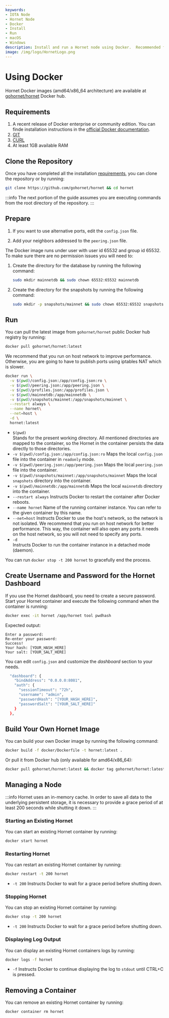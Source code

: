 ```yaml
---
keywords:
- IOTA Node 
- Hornet Node
- Docker
- Install 
- Run
- macOS
- Windows
description: Install and run a Hornet node using Docker.  Recommended for macOS and Windows.
image: /img/logo/HornetLogo.png
---
```


# Using Docker

Hornet Docker images (amd64/x86_64 architecture) are available at [gohornet/hornet](https://hub.docker.com/r/gohornet/hornet) Docker hub.

## Requirements

1. A recent release of Docker enterprise or community edition. You can finde installation instructions in the [official Docker documentation](https://docs.docker.com/engine/install/).
2. [GIT](https://git-scm.com/)
3. [CURL](https://curl.se/)
4. At least 1GB available RAM

## Clone the Repository

Once you have completed all the installation [requirements](#requirements), you can clone the repository or by running:

```sh
git clone https://github.com/gohornet/hornet && cd hornet
```

:::info
The next portion of the guide assumes you are executing commands from the root directory of the repository.
:::

## Prepare

1. If you want to use alternative ports, edit the `config.json` file.

2. Add your neighbors addressed to the `peering.json` file.

The Docker image runs under user with user id 65532 and group id 65532. To make sure there are no permission issues you will need to:

1. Create the directory for the database by running the following command:

   ```sh
   sudo mkdir mainnetdb && sudo chown 65532:65532 mainnetdb
   ```

2. Create the directory for the snapshots by running the following command:

   ```sh
   sudo mkdir -p snapshots/mainnet && sudo chown 65532:65532 snapshots -R
   ```

## Run

You can pull the latest image from `gohornet/hornet` public Docker hub registry by running:

```bash
docker pull gohornet/hornet:latest
```

We recommend that you run on host network to improve performance.  Otherwise, you are going to have to publish ports using iptables NAT which is slower.

```sh
docker run \
  -v $(pwd)/config.json:/app/config.json:ro \
  -v $(pwd)/peering.json:/app/peering.json \
  -v $(pwd)/profiles.json:/app/profiles.json \
  -v $(pwd)/mainnetdb:/app/mainnetdb \
  -v $(pwd)/snapshots/mainnet:/app/snapshots/mainnet \
  --restart always \
  --name hornet\
  --net=host \
  -d \
  hornet:latest
```
* `$(pwd)` \
Stands for the present working directory. All mentioned directories are mapped to the container, so the Hornet in the container persists the data directly to those directories.
* `-v $(pwd)/config.json:/app/config.json:ro` 
Maps the local `config.json` file into the container in `readonly` mode.
* `-v $(pwd)/peering.json:/app/peering.json` 
Maps the local `peering.json` file into the container.
* `-v $(pwd)/snapshots/mainnet:/app/snapshots/mainnet` 
Maps the local `snapshots` directory into the container.
* `-v $(pwd)/mainnetdb:/app/mainnetdb` 
Maps the local `mainnetdb` directory into the container.
* `--restart always` 
Instructs Docker to restart the container after Docker reboots.
* `--name hornet` 
Name of the running container instance. You can refer to the given container by this name.
* `--net=host` 
Instructs Docker to use the host's network, so the network is not isolated. We recommend that you run on host network for better performance.  This way, the container will also open any ports it needs on the host network, so you will not need to specify any ports.
* `-d` \
Instructs Docker to run the container instance in a detached mode (daemon).

You can run `docker stop -t 200 hornet` to gracefully end the process.

## Create Username and Password for the Hornet Dashboard

If you use the Hornet dashboard, you need to create a secure password. Start your Hornet container and execute the following command when the container is running:

```sh
docker exec -it hornet /app/hornet tool pwdhash

```

Expected output:

```plaintext
Enter a password:
Re-enter your password:
Success!
Your hash: [YOUR_HASH_HERE]
Your salt: [YOUR_SALT_HERE]
```

You can edit `config.json` and customize the _dashboard_ section to your needs.

```sh
  "dashboard": {
    "bindAddress": "0.0.0.0:8081",
    "auth": {
      "sessionTimeout": "72h",
      "username": "admin",
      "passwordHash": "[YOUR_HASH_HERE]",
      "passwordSalt": "[YOUR_SALT_HERE]"
    }
  },
```

## Build Your Own Hornet Image

You can build your own Docker image by running the following command:

```sh
docker build -f docker/Dockerfile -t hornet:latest .
```

Or pull it from Docker hub (only available for amd64/x86_64):

```sh
docker pull gohornet/hornet:latest && docker tag gohornet/hornet:latest hornet:latest
```

## Managing a Node

:::info
Hornet uses an in-memory cache.  In order to save all data to the underlying persistent storage, it is necessary to provide a grace period of at least 200 seconds while shutting it down.
:::

### Starting an Existing Hornet

You can start an existing Hornet container by running:

```bash
docker start hornet
```

### Restarting Hornet

You can restart an existing Hornet container by running:

```bash
docker restart -t 200 hornet
```

* `-t 200` Instructs Docker to wait for a grace period before shutting down.

### Stopping Hornet

You can stop an existing Hornet container by running:

```bash
docker stop -t 200 hornet
```

* `-t 200` Instructs Docker to wait for a grace period before shutting down.

### Displaying Log Output

You can display an existing Hornet containers logs by running:

```bash
docker logs -f hornet
```

* `-f`
Instructs Docker to continue displaying the log to `stdout` until CTRL+C is pressed.

## Removing a Container

You can remove an existing Hornet container by running:

```bash
docker container rm hornet
```
